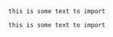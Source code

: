 ﻿<!-- import mycodesnippet -->
```
this is some text to import
```

<!-- import mycodesnippet -->
```
this is some text to import
```